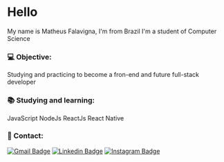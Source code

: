 # Hello
My name is Matheus Falavigna, I'm from Brazil
I'm a student of Computer Science

### 💻 Objective:
Studying and practicing to become a fron-end and future full-stack developer

### 📚 Studying and learning: 
JavaScript
NodeJs
ReactJs
React Native

### 👦 Contact:
[![Gmail Badge](https://img.shields.io/badge/-Gmail-D14836cc?style=flat-square&logo=Gmail&logoColor=white&link=matheusfalavigna@gmail.com)](mailto:matheusfalavigna@gmail.com)
[![Linkedin Badge](https://img.shields.io/badge/-Linkedin-0077B5cc?style=flat-square&logo=Linkedin&logoColor=white&link=https://www.linkedin.com/in/matheusfalavigna/)](https://www.linkedin.com/in/matheusfalavigna/) 
[![Instagram Badge](https://img.shields.io/badge/--E4405Fcc?style=flat-square&logo=Instagram&logoColor=white&link=https://www.instagram.com/matheusfalavigna/)](https://www.instagram.com/matheusfalavigna/)


